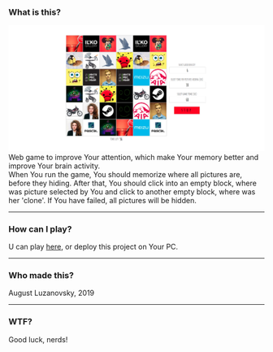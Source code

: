 ### What is this?   
![memory storm](./icon.png)
Web game to improve Your attention, which make Your memory better and  improve Your brain activity.    
When You run the game, You should memorize where all pictures are, before they hiding.
After that, You should click into an empty block, where was picture selected by You and click to
another empty block, where was her 'clone'. If You have failed, all pictures will be hidden.
***
### How can I play?
U can play [here](https://bringmetheaugust.github.io/memoryPro), or deploy this project on Your PC.
***
### Who made this?
August Luzanovsky, 2019
***
### WTF? 
Good luck, nerds!
